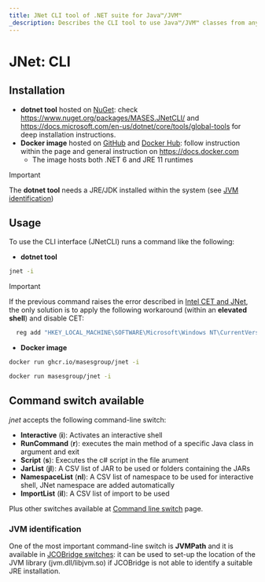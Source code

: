 ```yaml
---
title: JNet CLI tool of .NET suite for Java™/JVM™
_description: Describes the CLI tool to use Java™/JVM™ classes from any command-line shell
---
```


# JNet: CLI

## Installation

- **dotnet tool** hosted on [NuGet](https://www.nuget.org/packages/MASES.JNetCLI): check https://www.nuget.org/packages/MASES.JNetCLI/ and https://docs.microsoft.com/en-us/dotnet/core/tools/global-tools for deep installation instructions.
- **Docker image** hosted on [GitHub](https://github.com/masesgroup/JNet/pkgs/container/jnet) and [Docker Hub](https://hub.docker.com/repository/docker/masesgroup/jnet/general): follow instruction within the page and general instruction on https://docs.docker.com
  * The image hosts both .NET 6 and JRE 11 runtimes

> [!IMPORTANT]
> The **dotnet tool** needs a JRE/JDK installed within the system (see [JVM identification](#jvm-identification))

## Usage

To use the CLI interface (JNetCLI) runs a command like the following:

- **dotnet tool**

```sh
jnet -i
```

> [!IMPORTANT]
> If the previous command raises the error described in [Intel CET and JNet](usage.md#intel-cet-and-jnet), the only solution is to apply the following workaround (within an **elevated shell**) and disable CET:
> ```sh
> 	reg add "HKEY_LOCAL_MACHINE\SOFTWARE\Microsoft\Windows NT\CurrentVersion\Image File Execution Options\jnet.exe" /v MitigationOptions /t REG_BINARY /d "0000000000000000000000000000002000" /f
> ```

- **Docker image**

```sh
docker run ghcr.io/masesgroup/jnet -i
```

```sh
docker run masesgroup/jnet -i
```

## Command switch available

_jnet_ accepts the following command-line switch:

* **Interactive** (**i**): Activates an interactive shell
* **RunCommand** (**r**): executes the main method of a specific Java class in argument and exit
* **Script** (**s**): Executes the c# script in the file arument
* **JarList** (**jl**): A CSV list of JAR to be used or folders containing the JARs
* **NamespaceList** (**nl**): A CSV list of namespace to be used for interactive shell, JNet namespace are added automatically
* **ImportList** (**il**): A CSV list of import to be used

Plus other switches available at [Command line switch](commandlineswitch.md) page.

### JVM identification

One of the most important command-line switch is **JVMPath** and it is available in [JCOBridge switches](https://www.jcobridge.com/net-examples/command-line-options/): it can be used to set-up the location of the JVM library (jvm.dll/libjvm.so) if JCOBridge is not able to identify a suitable JRE installation.
